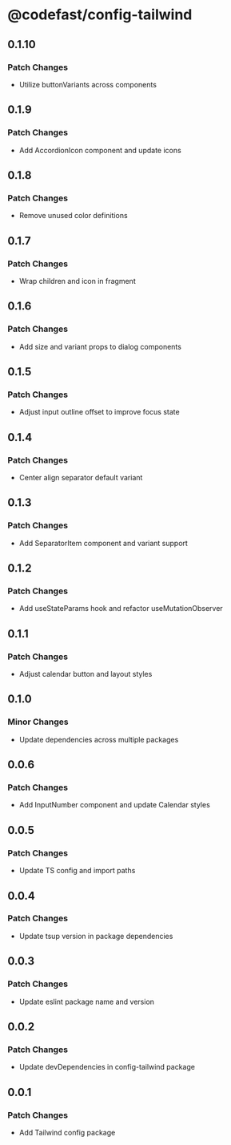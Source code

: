 # @codefast/config-tailwind

## 0.1.10

### Patch Changes

- Utilize buttonVariants across components

## 0.1.9

### Patch Changes

- Add AccordionIcon component and update icons

## 0.1.8

### Patch Changes

- Remove unused color definitions

## 0.1.7

### Patch Changes

- Wrap children and icon in fragment

## 0.1.6

### Patch Changes

- Add size and variant props to dialog components

## 0.1.5

### Patch Changes

- Adjust input outline offset to improve focus state

## 0.1.4

### Patch Changes

- Center align separator default variant

## 0.1.3

### Patch Changes

- Add SeparatorItem component and variant support

## 0.1.2

### Patch Changes

- Add useStateParams hook and refactor useMutationObserver

## 0.1.1

### Patch Changes

- Adjust calendar button and layout styles

## 0.1.0

### Minor Changes

- Update dependencies across multiple packages

## 0.0.6

### Patch Changes

- Add InputNumber component and update Calendar styles

## 0.0.5

### Patch Changes

- Update TS config and import paths

## 0.0.4

### Patch Changes

- Update tsup version in package dependencies

## 0.0.3

### Patch Changes

- Update eslint package name and version

## 0.0.2

### Patch Changes

- Update devDependencies in config-tailwind package

## 0.0.1

### Patch Changes

- Add Tailwind config package
